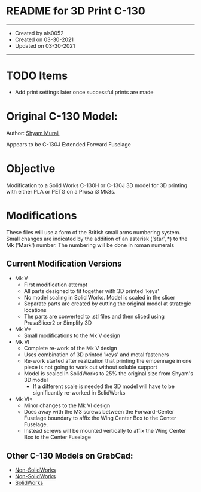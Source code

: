 # README for 3D Print C-130
-----
* Created by als0052
* Created on 03-30-2021
* Updated on 03-30-2021
-----

# TODO Items
* Add print settings later once successful prints are made

# Original C-130 Model:
Author: [Shyam Murali](https://grabcad.com/library/iaf-lockheed-martin-c-130j-super-hercules-1)

Appears to be C-130J Extended Forward Fuselage

# Objective
Modification to a Solid Works C-130H or C-130J 3D model for 3D printing with either PLA or PETG on a Prusa i3 Mk3s. 

# Modifications
These files will use a form of the British small arms numbering system. Small changes are indicated by the addition of an asterisk ('star', *) to the Mk ('Mark') number. The numbering will be done in roman numerals

## Current Modification Versions
* Mk V
  - First modification attempt
  - All parts designed to fit together with 3D printed 'keys'
  - No model scaling in Solid Works. Model is scaled in the slicer
  - Separate parts are created by cutting the original model at strategic locations
  - The parts are converted to .stl files and then sliced using PrusaSlicer2 or Simplify 3D
* Mk V*
  - Small modifications to the Mk V design
* Mk VI
  - Complete re-work of the Mk V design
  - Uses combination of 3D printed 'keys' and metal fasteners
  - Re-work started after realization that printing the empennage in one piece is not going to work out without soluble support
  - Model is scaled in SolidWorks to 25% the original size from Shyam's 3D model
      - If a different scale is needed the 3D model will have to be significantly re-worked in SolidWorks
* Mk VI*
  - Minor changes to the Mk VI design
  - Does away with the M3 screws between the Forward-Center Fuselage boundary to affix the Wing Center Box to the Center Fuselage. 
  - Instead screws will be mounted vertically to affix the Wing Center Box to the Center Fuselage

## Other C-130 Models on GrabCad:
* [Non-SolidWorks](https://grabcad.com/library/lockheed-c-130-1)
* [Non-SolidWorks](https://grabcad.com/library/hercules-c-130-2)
* [SolidWorks](https://grabcad.com/library/c-130-1)
